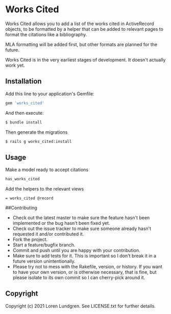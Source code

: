 # Works Cited

Works Cited allows you to add a list of the works cited in ActiveRecord objects, to be formatted by a helper that can be added to relevant pages to format the citations like a bibliography.

MLA formatting will be added first, but other formats are planned for the future.

Works Cited is in the very earliest stages of development. It doesn't actually work yet.

## Installation
Add this line to your application's Gemfile:

```ruby
gem 'works_cited'
```

And then execute:
```bash
$ bundle install
```

Then generate the migrations
```bash
$ rails g works_cited:install
```

## Usage
Make a model ready to accept citations

```ruby
has_works_cited
```

Add the helpers to the relevant views

```haml
= works_cited @record
```

##Contributing

-   Check out the latest master to make sure the feature hasn't been
    implemented or the bug hasn't been fixed yet.
-   Check out the issue tracker to make sure someone already hasn't
    requested it and/or contributed it.
-   Fork the project.
-   Start a feature/bugfix branch.
-   Commit and push until you are happy with your contribution.
-   Make sure to add tests for it. This is important so I don't break it
    in a future version unintentionally.
-   Please try not to mess with the Rakefile, version, or history. If
    you want to have your own version, or is otherwise necessary, that
    is fine, but please isolate to its own commit so I can cherry-pick
    around it.

## Copyright

Copyright (c) 2021 Loren Lundgren. See LICENSE.txt for further details.
